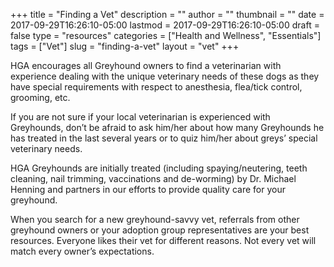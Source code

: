 +++
title = "Finding a Vet"
description = ""
author = ""
thumbnail = ""
date = 2017-09-29T16:26:10-05:00
lastmod = 2017-09-29T16:26:10-05:00
draft = false
type = "resources"
categories = ["Health and Wellness", "Essentials"]
tags = ["Vet"]
slug = "finding-a-vet"
layout = "vet"
+++

HGA encourages all Greyhound owners to find a veterinarian with experience dealing with the unique veterinary needs of these dogs as they have special requirements with respect to anesthesia, flea/tick control, grooming, etc.

If you are not sure if your local veterinarian is experienced with Greyhounds, don’t be afraid to ask him/her about how many Greyhounds he has treated in the last several years or to quiz him/her about greys’ special veterinary needs.

HGA Greyhounds are initially treated (including spaying/neutering, teeth cleaning, nail trimming, vaccinations and de-worming) by Dr. Michael Henning and partners in our efforts to provide quality care for your greyhound.

When you search for a new greyhound-savvy vet, referrals from other greyhound owners or your adoption group representatives are your best resources. Everyone likes their vet for different reasons. Not every vet will match every owner’s expectations.